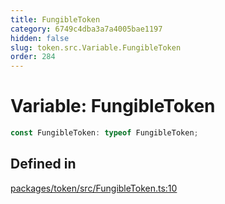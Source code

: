 ```yaml
---
title: FungibleToken
category: 6749c4dba3a7a4005bae1197
hidden: false
slug: token.src.Variable.FungibleToken
order: 284
---
```


# Variable: FungibleToken

```ts
const FungibleToken: typeof FungibleToken;
```

## Defined in

[packages/token/src/FungibleToken.ts:10](https://github.com/zkcloudworker/minatokens-lib/blob/main/packages/token/src/FungibleToken.ts#L10)
